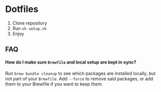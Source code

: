 # Dotfiles

1. Clone repository
2. Run `sh setup.sh`
3. Enjoy

## FAQ

#### How do I make sure `Brewfile` and local setup are kept in sync?

Run `brew bundle cleanup` to see which packages are installed locally, but not
part of your `Brewfile`. Add `--force` to remove said packages, or add them to
your Brewfile if you want to keep them.
